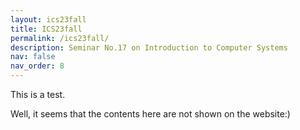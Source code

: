 ```yaml
---
layout: ics23fall
title: ICS23fall
permalink: /ics23fall/
description: Seminar No.17 on Introduction to Computer Systems
nav: false
nav_order: 8
---
```


This is a test.

Well, it seems that the contents here are not shown on the website:)